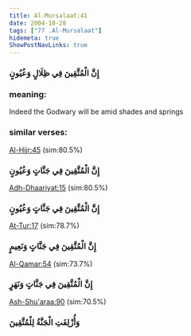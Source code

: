 ```yaml
---
title: Al-Mursalaat:41
date: 2004-10-28
tags: ["77 .Al-Mursalaat"]
hidemeta: true 
ShowPostNavLinks: true 
---
```

### إِنَّ الْمُتَّقِينَ فِي ظِلَالٍ وَعُيُونٍ
### meaning: 
Indeed the Godwary will be amid shades and springs
### similar verses: 

[Al-Hijr:45](/15/45) (sim:80.5%)

### إِنَّ الْمُتَّقِينَ فِي جَنَّاتٍ وَعُيُونٍ

[Adh-Dhaariyat:15](/51/15) (sim:80.5%)

### إِنَّ الْمُتَّقِينَ فِي جَنَّاتٍ وَعُيُونٍ

[At-Tur:17](/52/17) (sim:78.7%)

### إِنَّ الْمُتَّقِينَ فِي جَنَّاتٍ وَنَعِيمٍ

[Al-Qamar:54](/54/54) (sim:73.7%)

### إِنَّ الْمُتَّقِينَ فِي جَنَّاتٍ وَنَهَرٍ

[Ash-Shu'araa:90](/26/90) (sim:70.5%)

### وَأُزْلِفَتِ الْجَنَّةُ لِلْمُتَّقِينَ

